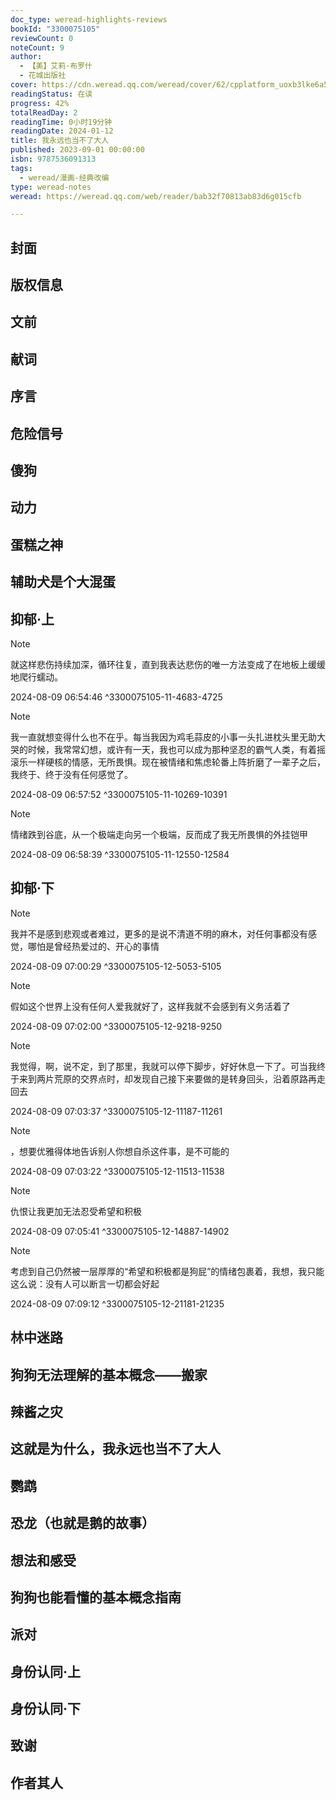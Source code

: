 ```yaml
---
doc_type: weread-highlights-reviews
bookId: "3300075105"
reviewCount: 0
noteCount: 9
author:
  - 【美】艾莉·布罗什
  - 花城出版社
cover: https://cdn.weread.qq.com/weread/cover/62/cpplatform_uoxb3lke6a5qqasfbzuud6/t7_cpplatform_uoxb3lke6a5qqasfbzuud61697784224.jpg
readingStatus: 在读
progress: 42%
totalReadDay: 2
readingTime: 0小时19分钟
readingDate: 2024-01-12
title: 我永远也当不了大人
published: 2023-09-01 00:00:00
isbn: 9787536091313
tags:
  - weread/漫画-经典改编
type: weread-notes
weread: https://weread.qq.com/web/reader/bab32f70813ab83d6g015cfb

---
```



## 封面

## 版权信息

## 文前

## 献词

## 序言

## 危险信号

## 傻狗

## 动力

## 蛋糕之神

## 辅助犬是个大混蛋

## 抑郁·上

> [!NOTE] 
> 就这样悲伤持续加深，循环往复，直到我表达悲伤的唯一方法变成了在地板上缓缓地爬行蠕动。
> 
> 2024-08-09 06:54:46 ^3300075105-11-4683-4725

> [!NOTE] 
> 我一直就想变得什么也不在乎。每当我因为鸡毛蒜皮的小事一头扎进枕头里无助大哭的时候，我常常幻想，或许有一天，我也可以成为那种坚忍的霸气人类，有着摇滚乐一样硬核的情感，无所畏惧。现在被情绪和焦虑轮番上阵折磨了一辈子之后，我终于、终于没有任何感觉了。
> 
> 2024-08-09 06:57:52 ^3300075105-11-10269-10391

> [!NOTE] 
> 情绪跌到谷底，从一个极端走向另一个极端，反而成了我无所畏惧的外挂铠甲
> 
> 2024-08-09 06:58:39 ^3300075105-11-12550-12584

## 抑郁·下

> [!NOTE] 
> 我并不是感到悲观或者难过，更多的是说不清道不明的麻木，对任何事都没有感觉，哪怕是曾经热爱过的、开心的事情
> 
> 2024-08-09 07:00:29 ^3300075105-12-5053-5105

> [!NOTE] 
> 假如这个世界上没有任何人爱我就好了，这样我就不会感到有义务活着了
> 
> 2024-08-09 07:02:00 ^3300075105-12-9218-9250

> [!NOTE] 
> 我觉得，啊，说不定，到了那里，我就可以停下脚步，好好休息一下了。可当我终于来到两片荒原的交界点时，却发现自己接下来要做的是转身回头，沿着原路再走回去
> 
> 2024-08-09 07:03:37 ^3300075105-12-11187-11261

> [!NOTE] 
> ，想要优雅得体地告诉别人你想自杀这件事，是不可能的
> 
> 2024-08-09 07:03:22 ^3300075105-12-11513-11538

> [!NOTE] 
> 仇恨让我更加无法忍受希望和积极
> 
> 2024-08-09 07:05:41 ^3300075105-12-14887-14902

> [!NOTE] 
> 考虑到自己仍然被一层厚厚的“希望和积极都是狗屁”的情绪包裹着，我想，我只能这么说：没有人可以断言一切都会好起
> 
> 2024-08-09 07:09:12 ^3300075105-12-21181-21235

## 林中迷路

## 狗狗无法理解的基本概念——搬家

## 辣酱之灾

## 这就是为什么，我永远也当不了大人

## 鹦鹉

## 恐龙（也就是鹅的故事）

## 想法和感受

## 狗狗也能看懂的基本概念指南

## 派对

## 身份认同·上

## 身份认同·下

## 致谢

## 作者其人

